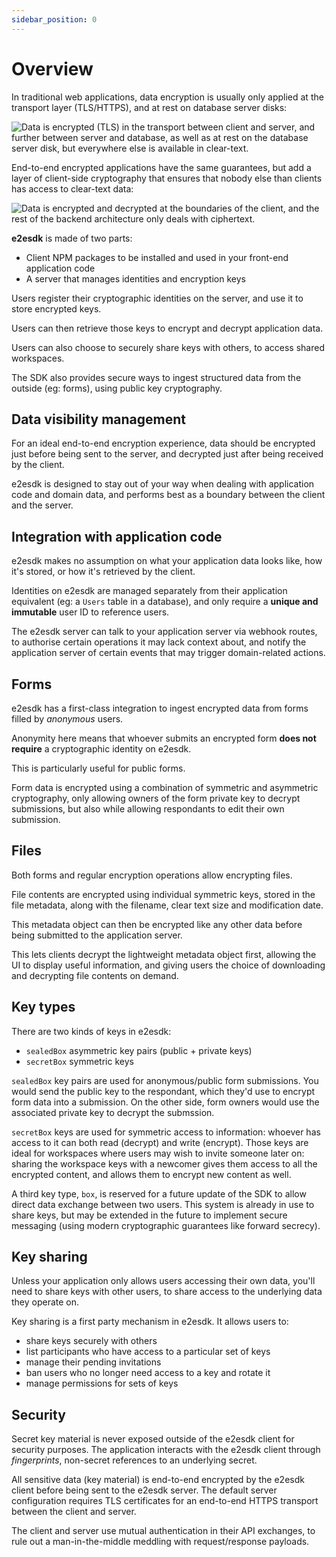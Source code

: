 ```yaml
---
sidebar_position: 0
---
```


# Overview

In traditional web applications, data encryption is usually only applied at
the transport layer (TLS/HTTPS), and at rest on database server disks:

![Data is encrypted (TLS) in the transport between client and server, and further between server and database, as well as at rest on the database server disk, but everywhere else is available in clear-text.](/img/data-visibility-traditional-apps.png)

End-to-end encrypted applications have the same guarantees, but add a layer of
client-side cryptography that ensures that nobody else than clients has access
to clear-text data:

![Data is encrypted and decrypted at the boundaries of the client, and the rest of the backend architecture only deals with ciphertext.](/img/data-visibility-e2ee.png)

**e2esdk** is made of two parts:

- Client NPM packages to be installed and used in your front-end application code
- A server that manages identities and encryption keys

Users register their cryptographic identities on the server,
and use it to store encrypted keys.

Users can then retrieve those keys to encrypt and decrypt application data.

Users can also choose to securely share keys with others, to access shared
workspaces.

The SDK also provides secure ways to ingest structured data from the outside
(eg: forms), using public key cryptography.

## Data visibility management

For an ideal end-to-end encryption experience, data should be encrypted just
before being sent to the server, and decrypted just after being received by
the client.

e2esdk is designed to stay out of your way when dealing with application code
and domain data, and performs best as a boundary between the client and the
server.

## Integration with application code

e2esdk makes no assumption on what your application data looks like, how it's
stored, or how it's retrieved by the client.

Identities on e2esdk are managed separately from their application equivalent
(eg: a `Users` table in a database), and only require a **unique and immutable**
user ID to reference users.

The e2esdk server can talk to your application server via webhook routes, to
authorise certain operations it may lack context about, and notify the
application server of certain events that may trigger domain-related actions.

## Forms

e2esdk has a first-class integration to ingest encrypted data from forms filled
by _anonymous_ users.

Anonymity here means that whoever submits an encrypted form **does not require**
a cryptographic identity on e2esdk.

This is particularly useful for public forms.

Form data is encrypted using a combination of symmetric and asymmetric
cryptography, only allowing owners of the form private key to decrypt
submissions, but also while allowing respondants to edit their own submission.

## Files

Both forms and regular encryption operations allow encrypting files.

File contents are encrypted using individual symmetric keys, stored
in the file metadata, along with the filename, clear text size and modification
date.

This metadata object can then be encrypted like any other data before
being submitted to the application server.

This lets clients decrypt the lightweight metadata object first, allowing the UI
to display useful information, and giving users the choice of downloading and
decrypting file contents on demand.

## Key types

There are two kinds of keys in e2esdk:

- `sealedBox` asymmetric key pairs (public + private keys)
- `secretBox` symmetric keys

`sealedBox` key pairs are used for anonymous/public form submissions.
You would send the public key to the respondant, which they'd use to encrypt
form data into a submission. On the other side, form owners would use the
associated private key to decrypt the submssion.

`secretBox` keys are used for symmetric access to information: whoever has
access to it can both read (decrypt) and write (encrypt). Those keys are ideal
for workspaces where users may wish to invite someone later on: sharing the
workspace keys with a newcomer gives them access to all the encrypted content,
and allows them to encrypt new content as well.

A third key type, `box`, is reserved for a future update of the SDK to allow
direct data exchange between two users. This system is already in use to share
keys, but may be extended in the future to implement secure messaging
(using modern cryptographic guarantees like forward secrecy).

## Key sharing

Unless your application only allows users accessing their own data, you'll
need to share keys with other users, to share access to the underlying data
they operate on.

Key sharing is a first party mechanism in e2esdk. It allows users to:

- share keys securely with others
- list participants who have access to a particular set of keys
- manage their pending invitations
- ban users who no longer need access to a key and rotate it
- manage permissions for sets of keys

## Security

Secret key material is never exposed outside of the e2esdk client for security
purposes. The application interacts with the e2esdk client through _fingerprints_,
non-secret references to an underlying secret.

All sensitive data (key material) is end-to-end encrypted by the e2esdk client
before being sent to the e2esdk server. The default server configuration requires
TLS certificates for an end-to-end HTTPS transport between the client and server.

The client and server use mutual authentication in their API exchanges, to
rule out a man-in-the-middle meddling with request/response payloads.
